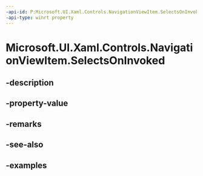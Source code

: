 ```yaml
---
-api-id: P:Microsoft.UI.Xaml.Controls.NavigationViewItem.SelectsOnInvoked
-api-type: winrt property
---
```


<!-- Property syntax.
public bool SelectsOnInvoked { get;  set; }
-->

# Microsoft.UI.Xaml.Controls.NavigationViewItem.SelectsOnInvoked

## -description

## -property-value

## -remarks

## -see-also

## -examples

